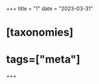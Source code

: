 +++
title = "1"
date = "2023-03-31"

# [taxonomies]
# tags=["meta"]
+++

<!-- title = "New Website!" -->
<!-- So, I guess I have a blog now! It uses [Zola](https://www.getzola.org/) and based on the [Apollo theme](https://github.com/not-matthias/apollo). Plus Ayu-dark for codeblocks. -->
<!---->
<!-- --- -->
<!---->
<!-- ## Code Block -->
<!---->
<!-- ```rust -->
<!-- fn main() { -->
<!--     println!("Hello World"); -->
<!-- } -->
<!-- ``` -->
<!---->
<!-- ## LaTeX -->
<!---->
<!-- ### Inline Math -->
<!---->
<!-- -   $(a+b)^2$ = $a^2 + 2ab + b^2$ -->
<!-- -   A polynomial P of degree d over $\mathbb{F}_p$ is an expression of the form -->
<!--     $P(s) = a_0 + a_1 . s + a_2 . s^2 + ... + a_d . s^d$ for some -->
<!--     $a_0,..,a_d \in \mathbb{F}_p$ -->
<!---->
<!-- ### Displayed Math -->
<!---->
<!-- $$ -->
<!-- p := (\sum_{k∈I}{c_k.v_k} + \delta_v.t(x))·(\sum_{k∈I}{c_k.w_k} + \delta_w.t(x)) − (\sum_{k∈I}{c_k.y_k} + \delta_y.t(x)) -->
<!-- $$ -->
<!---->
<!---->
<!-- ## Quote -->
<!---->
<!-- > The enjoyment of one's tools is an essential ingredient of successful work. -->
<!-- - Donald Knuth -->
<!---->
